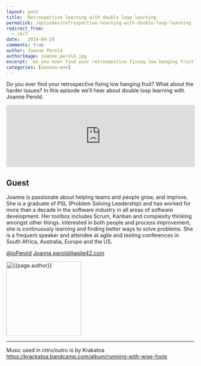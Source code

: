 ```yaml
---
layout: post
title:  Retrospective learning with double loop learning
permalink: /episodes/retrospective-learning-with-double-loop-learning
redirect_from: 
  - /e/7
date:   2019-04-29
comments: true
author: Joanne Perold
authorImage: joanne_perold.jpg
excerpt:  Do you ever find your retrospective fixing low hanging fruit? What about the harder issues? In this episode we’ll hear about double loop learning with Joanne Perold.
categories: [season-one]
---
```


Do you ever find your retrospective fixing low hanging fruit? What about the harder issues? In this episode we’ll hear about double loop learning with Joanne Perold.

<iframe width="100%" height="166" scrolling="no" frameborder="no" allow="autoplay" src="https://w.soundcloud.com/player/?url=https%3A//api.soundcloud.com/tracks/613470474%3Fsecret_token%3Ds-zdEQs&color=%23ff5500&auto_play=false&hide_related=false&show_comments=true&show_user=true&show_reposts=false&show_teaser=true"></iframe>

## Guest

Joanne is passionate about helping teams and people grow, and improve. She is a graduate of PSL (Problem Solving Leadership) and has worked for more than a decade in the software industry in all areas of software development. Her toolbox includes Scrum, Kanban and complexity thinking amongst other things. Interested in both people and process improvement, she is continuously learning and finding better ways to solve problems. She is a frequent speaker and attendee at agile and testing conferences in South Africa, Australia, Europe and the US.

[@joPerold](http://twitter.com/joPerold)
[Joanne.perold@agile42.com](Joanne.perold@agile42.com)


<img width="200px" src="/assets/{{page.authorImage}}" alt="{{page.author}}">

---

Music used in intro/outro is by Krakatoa https://krackatoa.bandcamp.com/album/running-with-wise-fools